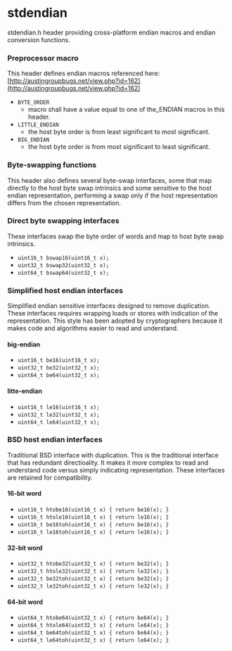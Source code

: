 # stdendian

stdendian.h header providing cross-platform endian macros and endian
conversion functions.

### Preprocessor macro

 This header defines endian macros referenced here:
 [http://austingroupbugs.net/view.php?id=162](http://austingroupbugs.net/view.php?id=162)

 - `BYTE_ORDER`
   - macro shall have a value equal to one of the_ENDIAN macros in this header.
 - `LITTLE_ENDIAN`
   - the host byte order is from least significant to most significant.
 - `BIG_ENDIAN`
   - the host byte order is from most significant to least significant.

### Byte-swapping functions

This header also defines several byte-swap interfaces, some that
map directly to the host byte swap intrinsics and some sensitive
to the host endian representation, performing a swap only if the
host representation differs from the chosen representation.

### Direct byte swapping interfaces

These interfaces swap the byte order of words and map to host byte
swap intrinsics.

- `uint16_t bswap16(uint16_t x);`
- `uint32_t bswap32(uint32_t x);`
- `uint64_t bswap64(uint32_t x);`

### Simplified host endian interfaces

Simplified endian sensitive interfaces designed to remove duplication.
These interfaces requires wrapping loads or stores with indication of the representation. This style has been adopted by cryptographers because it
makes code and algorithms easier to read and understand.

#### big-endian

- `uint16_t be16(uint16_t x);`
- `uint32_t be32(uint32_t x);`
- `uint64_t be64(uint32_t x);`

#### litte-endian

- `uint16_t le16(uint16_t x);`
- `uint32_t le32(uint32_t x);`
- `uint64_t le64(uint32_t x);`

### BSD host endian interfaces

Traditional BSD interface with duplication. This is the traditional
interface that has redundant directioality. It makes it more complex
to read and understand code versus simply indicating representation.
These interfaces are retained for compatibility.

#### 16-bit word

- `uint16_t htobe16(uint16_t x) { return be16(x); }`
- `uint16_t htole16(uint16_t x) { return le16(x); }`
- `uint16_t be16toh(uint16_t x) { return be16(x); }`
- `uint16_t le16toh(uint16_t x) { return le16(x); }`

#### 32-bit word

- `uint32_t htobe32(uint32_t x) { return be32(x); }`
- `uint32_t htole32(uint32_t x) { return le32(x); }`
- `uint32_t be32toh(uint32_t x) { return be32(x); }`
- `uint32_t le32toh(uint32_t x) { return le32(x); }`

#### 64-bit word

- `uint64_t htobe64(uint32_t x) { return be64(x); }`
- `uint64_t htole64(uint32_t x) { return le64(x); }`
- `uint64_t be64toh(uint32_t x) { return be64(x); }`
- `uint64_t le64toh(uint32_t x) { return le64(x); }`
